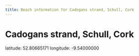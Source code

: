 ```yaml
---
title: Beach information for Cadogans strand, Schull, Cork
---
```

# Cadogans strand, Schull, Cork 

<div class="location-info">latitude: 52.80665171 longitude: -9.54000000</div>
<div></div>